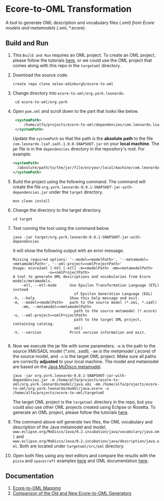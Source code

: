 # Ecore-to-OML Transformation
A tool to generate OML description and vocabulary files (*.oml) from Ecore models and metamodels (*.xmi, *.ecore).

## Build and Run
1. This `Build and Run` requires an OML project. To create an OML project, please follow the tutorials [here](http://www.opencaesar.io/oml-tutorials/#install-oml-rosetta), or we could use the OML project that comes along with this repo in the `targetoml` directory.
2. Download the source code.
    ```
    create repo clone selex-edinburgh/ecore-to-oml
    ```
3. Change directory into `ecore-to-oml/org.york.leonardo`.
   ```
    cd ecore-to-oml/org.york
    ```
4. Open `pom.xml` and scroll down to the part that looks like below.
   ```xml
    <systemPath>
        /home/alfa/projects/ecore-to-oml/dependencies/com.leonardo.lsaf.sadl-1.0.0-SNAPSHOT.jar
    </systemPath>
    ```
    Update the `systemPath` so that the path is the **absolute path** to the file `com.leonardo.lsaf.sadl-1.0.0-SNAPSHOT.jar` on your **local machine**. The jar file is in the `dependencies` directory in the repository's root. For example:
    ```xml
    <systemPath>
      /absolute/path/to/the/jar/file/on/your/local/machine/com.leonardo.lsaf.sadl-1.0.0-SNAPSHOT.jar
    </systemPath>
    ```
5. Build the project using the following command. The command will create the file `org.york.leonardo-0.0.1-SNAPSHOT-jar-with-dependencies.jar` under the `target` directory.
    ```
    mvn clean install
    ```
6. Change the directory to the target directory. 
    ```
    cd target
    ```
7. Test running the tool using the command below.
    ```
    java -jar target/org.york.leonardo-0.0.1-SNAPSHOT-jar-with-dependencies
    ```
    It will show the following output with an error message.
    ```
    Missing required options: '--model=<modelPath>', '--metamodel=<metamodelPath>', '--oml-project=<omlProjectPath>'
    Usage: ecore2oml [-hV] [-etl] -m=<modelPath> -mm=<metamodelPath>
                    -o=<omlProjectPath>
    A tool to generate OML descriptions and vocabularies from Ecore
    models/metamodels.
        -etl, --etl-mode      Use Epsilon Transformation Language (ETL) instead
                                of Epsilon Generation Language (EGL)
    -h, --help                Show this help message and exit.
    -m, --model=<modelPath>   path to the source model (*.xmi, *.sadl)
        -mm, --metamodel=<metamodelPath>
                                path to the source metamodel (*.ecore)
    -o, --oml-project=<omlProjectPath>
                                path to the target OML project, containing catalog.
                                xml)
    -V, --version             Print version information and exit.
    ```

    ```
8. Now we execute the jar file with some parameters; `-m` is the path to the source XMI/SADL model (*.xmi, *.sadl), `-mm` is the metamodel (*,ecore) of the source model, and `-o` is the target OML project. Make sure all paths are correctly **adjusted** to your local machine. The model and metamodel are based on the [Java MoDisco metamodel](https://help.eclipse.org/latest/index.jsp?topic=%2Forg.eclipse.modisco.java.doc%2Fmediawiki%2Fjava_metamodel%2Fuser.html&cp%3D59_0_1_2_0).
    ```
    java -jar org.york.leonardo-0.0.1-SNAPSHOT-jar-with-dependencies.jar -m /home/alfa/projects/ecore-to-oml/org.york.leonardo/model/java.xmi -mm /home/alfa/projects/ecore-to-oml/org.york.leonardo/model/java.ecore -o /home/alfa/projects/ecore-to-oml/targetoml
    ```
    The target OML project is the `targetoml` directory in the repo, but you could also use other OML projects created using Eclipse or Rosetta. To generate an OML project, please follow the tutorials [here](http://www.opencaesar.io/oml-tutorials/#install-oml-rosetta).
9. The command above will generate two files, the OML vocabulary and description of the Java metamodel and model, `www.eclipse.org/MoDisco/Java/0.2.incubation/java/vocabulary/java.oml` and `www.eclipse.org/MoDisco/Java/0.2.incubation/java/description/java.oml`. Both are located under `targetoml/src/oml` directory.
10. Open both files using any text editors and compare the results with the `pizza` and `spacecraft` examples [here](http://www.opencaesar.io/oml-tutorials/#install-oml-rosetta) and OML documentation [here](http://www.opencaesar.io/oml/).

## Documentation
1. [Ecore-to-OML Mapping](docs/ecore_to_oml_mapping.md)
2. [Comparison of the Old and New Ecore-to-OML Generators](docs/comparison_of%20_old_and_new_generators.md)


